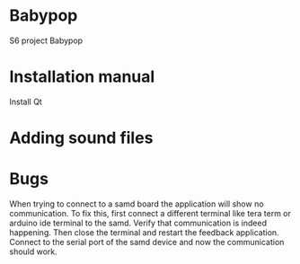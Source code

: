 # Babypop
S6 project Babypop

# Installation manual
Install Qt

# Adding sound files


# Bugs
When trying to connect to a samd board the application will show no communication. 
To fix this, first connect a different terminal like tera term or arduino ide terminal to the samd. 
Verify that communication is indeed happening. Then close the terminal and restart the feedback application. 
Connect to the serial port of the samd device and now the communication should work.



